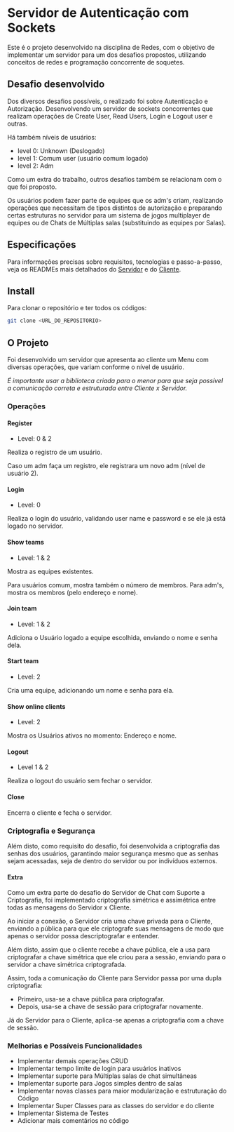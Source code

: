 # Servidor de Autenticação com Sockets

Este é o projeto desenvolvido na disciplina de Redes, com o objetivo de implementar um servidor para um dos desafios propostos, utilizando conceitos de redes e programação concorrente de soquetes.

## Desafio desenvolvido

Dos diversos desafios possíveis, o realizado foi sobre Autenticação e Autorização. Desenvolvendo um servidor de sockets concorrentes que realizam operações de Create User, Read Users, Login e Logout user e outras.

Há também níveis de usuários:
 
 - level 0: Unknown (Deslogado)
 - level 1: Comum user (usuário comum logado)
 - level 2: Adm

Como um extra do trabalho, outros desafios também se relacionam com o que foi proposto.

Os usuários podem fazer parte de equipes que os adm's criam, realizando operações que necessitam de tipos distintos de autorização e preparando certas estruturas no servidor para um sistema de jogos multiplayer de equipes ou de Chats de Múltiplas salas (substituindo as equipes por Salas).

## Especificações

Para informações precisas sobre requisitos, tecnologias e passo-a-passo, veja os READMEs mais detalhados do <a href="./server/README.md">Servidor</a> e do <a href="./client/README.md">Cliente</a>.

## Install

Para clonar o repositório e ter todos os códigos:

```bash
git clone <URL_DO_REPOSITORIO>
```

## O Projeto

Foi desenvolvido um servidor que apresenta ao cliente um Menu com diversas operações, que variam conforme o nível de usuário.

*É importante usar a biblioteca criada para o menor para que seja possível a comunicação correta e estruturada entre Cliente x Servidor.*

### Operações

#### Register

 - Level: 0 & 2
 
Realiza o registro de um usuário.

Caso um adm faça um registro, ele registrara um novo adm (nível de usuário 2).

#### Login

 - Level: 0

Realiza o login do usuário, validando user name e password e se ele já está logado no servidor.


#### Show teams

 - Level: 1 & 2

Mostra as equipes existentes.

Para usuários comum, mostra também o número de membros. Para adm's, mostra os membros (pelo endereço e nome).

#### Join team

 - Level: 1 & 2

Adiciona o Usuário logado a equipe escolhida, enviando o nome e senha dela.

#### Start team

 - Level: 2

Cria uma equipe, adicionando um nome e senha para ela.

#### Show online clients

 - Level: 2

Mostra os Usuários ativos no momento: Endereço e nome.

#### Logout

 - Level 1 & 2

Realiza o logout do usuário sem fechar o servidor.

#### Close

Encerra o cliente e fecha o servidor.

### Criptografia e Segurança

Além disto, como requisito do desafio, foi desenvolvida a criptografia das senhas dos usuários, garantindo maior segurança mesmo que as senhas sejam acessadas, seja de dentro do servidor ou por indivíduos externos.

#### Extra

Como um extra parte do desafio do Servidor de Chat com Suporte a Criptografia, foi implementado criptografia simétrica e assimétrica entre todas as mensagens do Servidor x Cliente.

Ao iniciar a conexão, o Servidor cria uma chave privada para o Cliente, enviando a pública para que ele criptografe suas mensagens de modo que apenas o servidor possa descriptografar e entender.

Além disto, assim que o cliente recebe a chave pública, ele a usa para criptografar a chave simétrica que ele criou para a sessão, enviando para o servidor a chave simétrica criptografada.

Assim, toda a comunicação do Cliente para Servidor passa por uma dupla criptografia:

 - Primeiro, usa-se a chave pública para criptografar.
 - Depois, usa-se a chave de sessão para criptografar novamente.

Já do Servidor para o Cliente, aplica-se apenas a criptografia com a chave de sessão.

### Melhorias e Possíveis Funcionalidades

 - Implementar demais operações CRUD
 - Implementar tempo limite de login para usuários inativos
 - Implementar suporte para Múltiplas salas de chat simultâneas
 - Implementar suporte para Jogos simples dentro de salas
 - Implementar novas classes para maior modularização e estruturação do Código
 - Implementar Super Classes para as classes do servidor e do cliente
 - Implementar Sistema de Testes
 - Adicionar mais comentários no código
